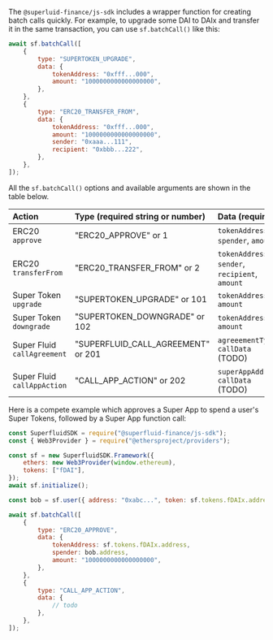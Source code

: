 The `@superluid-finance/js-sdk` includes a wrapper function for creating batch calls quickly. For example, to upgrade some DAI to DAIx and transfer it in the same transaction, you can use `sf.batchCall()` like this:

```js
await sf.batchCall([
    {
        type: "SUPERTOKEN_UPGRADE",
        data: {
            tokenAddress: "0xfff...000",
            amount: "1000000000000000000",
        },
    },
    {
        type: "ERC20_TRANSFER_FROM",
        data: {
            tokenAddress: "0xfff...000",
            amount: "1000000000000000000",
            sender: "0xaaa...111",
            recipient: "0xbbb...222",
        },
    },
]);
```

All the `sf.batchCall()` options and available arguments are shown in the table below.

| Action                      | Type (required string or number)   | Data (required)                                 |
| :-------------------------- | :--------------------------------- | :---------------------------------------------- |
| ERC20 `approve`             | "ERC20_APPROVE" or 1               | `tokenAddress`, `spender`, `amount`             |
| ERC20 `transferFrom`        | "ERC20_TRANSFER_FROM" or 2         | `tokenAddress`, `sender`, `recipient`, `amount` |
| Super Token `upgrade`       | "SUPERTOKEN_UPGRADE" or 101        | `tokenAddress`, `amount`                        |
| Super Token `downgrade`     | "SUPERTOKEN_DOWNGRADE" or 102      | `tokenAddress`, `amount`                        |
| Super Fluid `callAgreement` | "SUPERFLUID_CALL_AGREEMENT" or 201 | `agreeementType`, `callData` (TODO)             |
| Super Fluid `callAppAction` | "CALL_APP_ACTION" or 202           | `superAppAddress`, `callData` (TODO)            |

Here is a compete example which approves a Super App to spend a user's Super Tokens, followed by a Super App function call:

```js
const SuperfluidSDK = require("@superfluid-finance/js-sdk");
const { Web3Provider } = require("@ethersproject/providers");

const sf = new SuperfluidSDK.Framework({
    ethers: new Web3Provider(window.ethereum),
    tokens: ["fDAI"],
});
await sf.initialize();

const bob = sf.user({ address: "0xabc...", token: sf.tokens.fDAIx.address });

await sf.batchCall([
    {
        type: "ERC20_APPROVE",
        data: {
            tokenAddress: sf.tokens.fDAIx.address,
            spender: bob.address,
            amount: "1000000000000000000",
        },
    },
    {
        type: "CALL_APP_ACTION",
        data: {
            // todo
        },
    },
]);
```
